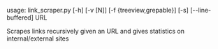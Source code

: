 usage: link_scraper.py [-h] [-v [N]] [-f {treeview,grepable}] [-s] [--line-buffered] URL

Scrapes links recursively given an URL and gives statistics on internal/external sites